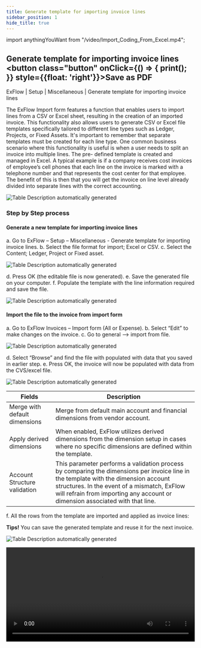 ```yaml
---
title: Generate template for importing invoice lines
sidebar_position: 1
hide_title: true
---
```

import anythingYouWant from "/video/Import_Coding_From_Excel.mp4";

## Generate template for importing invoice lines <button class="button" onClick={() => { print(); }} style={{float: 'right'}}>Save as PDF</button>

ExFlow \| Setup \| Miscellaneous \| Generate template for importing invoice lines

The ExFlow Import form features a function that enables users to import lines from a CSV or Excel sheet, resulting in the creation of an imported invoice. This functionality also allows users to generate CSV or Excel file templates specifically tailored to different line types such as Ledger, Projects, or Fixed Assets. It's important to remember that separate templates must be created for each line type.
One common business scenario where this functionality is useful is when a user needs to split an invoice into multiple lines. The pre- defined template is created and managed in Excel.
A typical example is if a company receives cost invoices of employee’s cell phones that each line on the invoice is marked with a telephone number and that represents the cost center for that employee. The benefit of this is then that you will get the invoice on line level already divided into separate lines with the correct accounting. 

![Table Description automatically generated](@site/static/img/media/image202.png)

### Step by Step process

#### Generate a new template for importing invoice lines
a.	Go to ExFlow – Setup – Miscellaneous - Generate template for importing invoice lines.
b.	Select the file format for import; Excel or CSV.
c.	Select the Content; Ledger, Project or Fixed asset.

![Table Description automatically generated](@site/static/img/media/image203.png)

d.	Press OK (the editable file is now generated).
e.	Save the generated file on your computer.
f.	Populate the template with the line information required and save the file.

![Table Description automatically generated](@site/static/img/media/image204.png)

#### Import the file to the invoice from import form

a.	Go to ExFlow Invoices – Import form (All or Expense).
b.	Select “Edit” to make changes on the invoice.
c.	Go to general –> import from file.

![Table Description automatically generated](@site/static/img/media/image205.png)

d.	Select “Browse” and find the file with populated with data that you saved in earlier step.
e.	Press OK, the invoice will now be populated with data from the CVS/excel file.

![Table Description automatically generated](@site/static/img/media/image206.png)

|Fields | Description |
| ---- | ---- | 
Merge with default dimensions | Merge from default main account and financial dimensions from vendor account.
| Apply derived dimensions | When enabled, ExFlow utilizes derived dimensions from the dimension setup in cases where no specific dimensions are defined within the template. |
| Account Structure validation | This parameter performs a validation process by comparing the dimensions per invoice line in the template with the dimension account structures. In the event of a mismatch, ExFlow will refrain from importing any account or dimension associated with that line. |


f.	All the rows from the template are imported and applied as invoice lines: 

**Tips!** You can save the generated template and reuse it for the next invoice.

![Table Description automatically generated](@site/static/img/media/image207.png)

<video controls width="100%">
  <source src={anythingYouWant}/>
</video>
